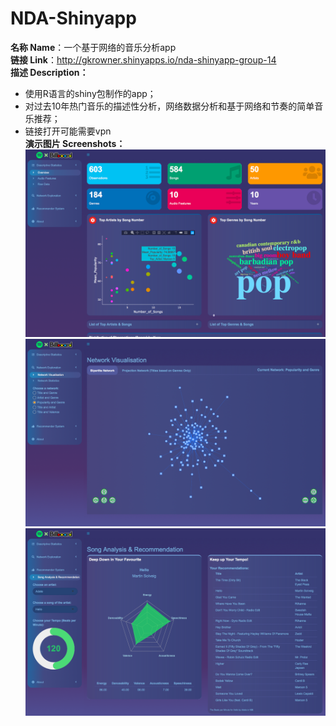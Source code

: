 # NDA-Shinyapp
**名称 Name**：一个基于网络的音乐分析app  
**链接 Link**：http://gkrowner.shinyapps.io/nda-shinyapp-group-14   
**描述 Description：**  
- 使用R语言的shiny包制作的app；  
- 对过去10年热门音乐的描述性分析，网络数据分析和基于网络和节奏的简单音乐推荐；   
- 链接打开可能需要vpn  
**演示图片 Screenshots：**  
![Screenshot Descriptive Analysis](https://github.com/gkrowner/NDA-Shinyapp/blob/master/Screenshots/Screen%20Shot%20NDA%20App%201.png)  
![Screenshot Network Analysis](https://github.com/gkrowner/NDA-Shinyapp/blob/master/Screenshots/Screen%20Shot%20NDA%20App%202.png)  
![Screenshot Music Recommendation](https://github.com/gkrowner/NDA-Shinyapp/blob/master/Screenshots/Screen%20Shot%20NDA%20App%203.png)  
